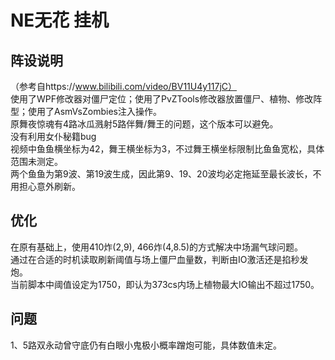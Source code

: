 # NE无花 挂机

## 阵设说明
（参考自https://www.bilibili.com/video/BV11U4y117jC）<br>
使用了WPF修改器对僵尸定位；使用了PvZTools修改器放置僵尸、植物、修改阵型；使用了AsmVsZombies注入操作。<br>
原舞夜惊魂有4路冰瓜溅射5路伴舞/舞王的问题，这个版本可以避免。<br>
没有利用女仆秘籍bug<br>
视频中鱼鱼横坐标为42，舞王横坐标为3，不过舞王横坐标限制比鱼鱼宽松，具体范围未测定。<br>
两个鱼鱼为第9波、第19波生成，因此第9、19、20波均必定拖延至最长波长，不用担心意外刷新。<br>

## 优化
在原有基础上，使用410炸(2,9), 466炸(4,8.5)的方式解决中场漏气球问题。<br>
通过在合适的时机读取刷新阈值与场上僵尸血量数，判断由IO激活还是掐秒发炮。<br>
当前脚本中阈值设定为1750，即认为373cs内场上植物最大IO输出不超过1750。<br>

## 问题
1、5路双永动曾守底仍有白眼小鬼极小概率蹭炮可能，具体数值未定。<br>
